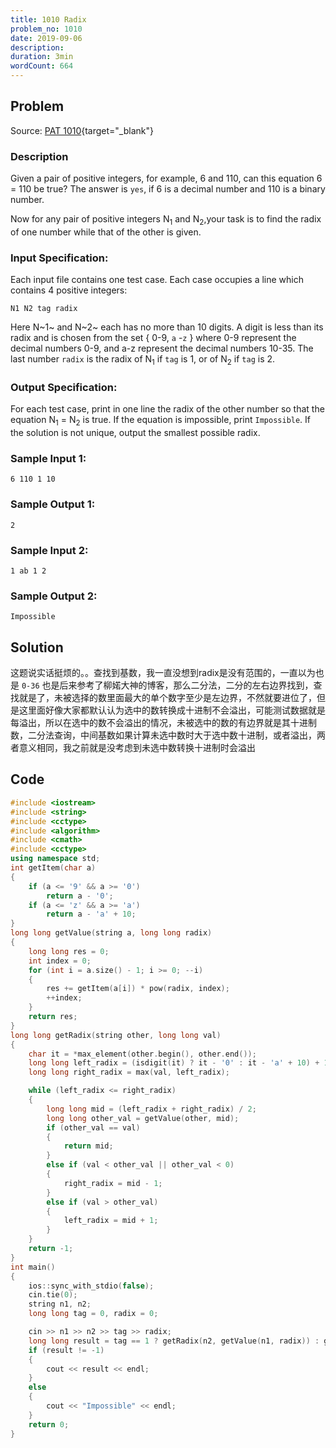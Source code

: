 ```yaml
---
title: 1010 Radix
problem_no: 1010
date: 2019-09-06
description:
duration: 3min
wordCount: 664
---
```


<!--more-->

## Problem

Source: [PAT 1010](https://pintia.cn/problem-sets/994805342720868352/exam/problems/994805507225665536){target="_blank"}

### Description

Given a pair of positive integers, for example, 6 and 110, can this equation 6 = 110 be true? The answer is `yes`, if 6
is a decimal number and 110 is a binary number.

Now for any pair of positive integers N<sub>1</sub> and N<sub>2</sub>,your task is to find the radix of one number while that of the other
is given.

### Input Specification:

Each input file contains one test case. Each case occupies a line which contains 4 positive integers:

`N1 N2 tag radix`

Here N~1~ and N~2~ each has no more than 10 digits. A digit is less than its radix and is chosen from the set { 0-9, `a`
-`z` } where 0-9 represent the decimal numbers 0-9, and a-z represent the decimal numbers 10-35. The last number `radix`
is the radix of N<sub>1</sub> if `tag` is 1, or of N<sub>2</sub> if `tag` is 2.

### Output Specification:

For each test case, print in one line the radix of the other number so that the equation N<sub>1</sub> = N<sub>2</sub> is true. If the
equation is impossible, print `Impossible`. If the solution is not unique, output the smallest possible radix.

### Sample Input 1:

`6 110 1 10`

### Sample Output 1:

`2`

### Sample Input 2:

`1 ab 1 2`

### Sample Output 2:

`Impossible`

## Solution

这题说实话挺烦的。。查找到基数，我一直没想到radix是没有范围的，一直以为也是 `0-36`
也是后来参考了柳婼大神的博客，那么二分法，二分的左右边界找到，查找就是了，未被选择的数里面最大的单个数字至少是左边界，不然就要进位了，但是这里面好像大家都默认认为选中的数转换成十进制不会溢出，可能测试数据就是每溢出，所以在选中的数不会溢出的情况，未被选中的数的有边界就是其十进制数，二分法查询，中间基数如果计算未选中数时大于选中数十进制，或者溢出，两者意义相同，我之前就是没考虑到未选中数转换十进制时会溢出

## Code




```cpp
#include <iostream>
#include <string>
#include <cctype>
#include <algorithm>
#include <cmath>
#include <cctype>
using namespace std;
int getItem(char a)
{
    if (a <= '9' && a >= '0')
        return a - '0';
    if (a <= 'z' && a >= 'a')
        return a - 'a' + 10;
}
long long getValue(string a, long long radix)
{
    long long res = 0;
    int index = 0;
    for (int i = a.size() - 1; i >= 0; --i)
    {
        res += getItem(a[i]) * pow(radix, index);
        ++index;
    }
    return res;
}
long long getRadix(string other, long long val)
{
    char it = *max_element(other.begin(), other.end());
    long long left_radix = (isdigit(it) ? it - '0' : it - 'a' + 10) + 1;
    long long right_radix = max(val, left_radix);

    while (left_radix <= right_radix)
    {
        long long mid = (left_radix + right_radix) / 2;
        long long other_val = getValue(other, mid);
        if (other_val == val)
        {
            return mid;
        }
        else if (val < other_val || other_val < 0)
        {
            right_radix = mid - 1;
        }
        else if (val > other_val)
        {
            left_radix = mid + 1;
        }
    }
    return -1;
}
int main()
{
    ios::sync_with_stdio(false);
    cin.tie(0);
    string n1, n2;
    long long tag = 0, radix = 0;

    cin >> n1 >> n2 >> tag >> radix;
    long long result = tag == 1 ? getRadix(n2, getValue(n1, radix)) : getRadix(n1, getValue(n2, radix));
    if (result != -1)
    {
        cout << result << endl;
    }
    else
    {
        cout << "Impossible" << endl;
    }
    return 0;
}
```
